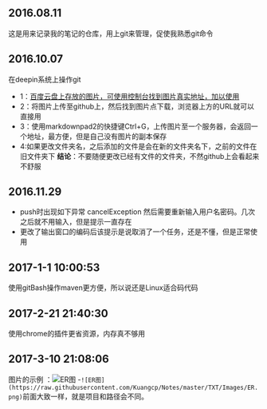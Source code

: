 ## 2016.08.11
这是用来记录我的笔记的仓库，用上git来管理，促使我熟悉git命令
## 2016.10.07
在deepin系统上操作git

* 1：[百度云盘上存放的图片，可使用控制台找到图片真实地址，加以使用](http://pan.baidu.com/s/1c2FVvaC#list/path=%2FMD_Images)
* 2：将图片上传至github上，然后找到图片点下载，浏览器上方的URL就可以直接用
* 3：使用markdownpad2的快捷键Ctrl+G，上传图片至一个服务器，会返回一个地址，最方便，但是自己没有图片的副本保存
* 4:如果更改文件夹名，之后添加的文件是会在新的文件夹名下，之前的文件在旧文件夹下      **结论**：不要随便更改已经有文件的文件夹，不然github上会看起来不舒服

## 2016.11.29
* push时出现如下异常 cancelException 然后需要重新输入用户名密码。几次之后就不用输入，但是提示一直存在
* 更改了输出窗口的编码后该提示是说取消了一个任务，还是不懂，但是正常使用

## 2017-1-1 10:00:53
使用gitBash操作maven更方便，所以说还是Linux适合码代码   

## 2017-2-21 21:40:30
使用chrome的插件更省资源，内存真不够用

## 2017-3-10 21:08:06
图片的示例 ：![ER图](https://raw.githubusercontent.com/Kuangcp/Notes/master/TXT/Images/ER.png)
-`![ER图](https://raw.githubusercontent.com/Kuangcp/Notes/master/TXT/Images/ER.png)`前面大致一样，就是项目和路径会不同。 